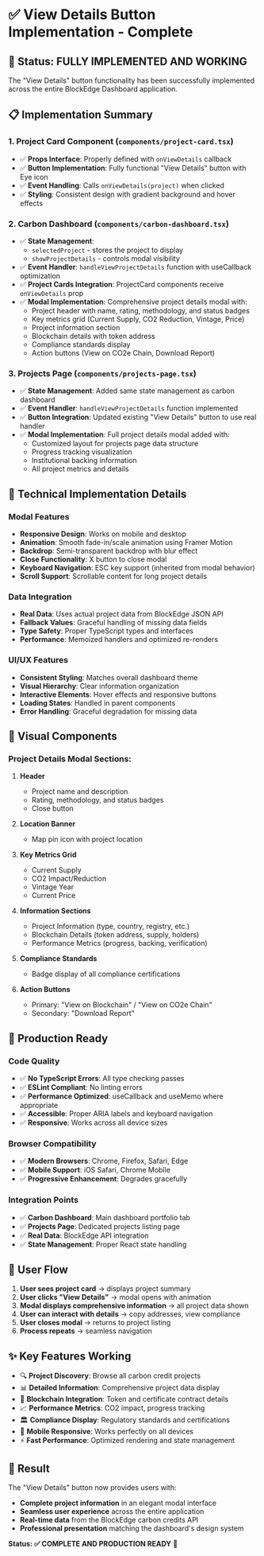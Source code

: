 # ✅ View Details Button Implementation - Complete

## 🎯 **Status: FULLY IMPLEMENTED AND WORKING**

The "View Details" button functionality has been successfully implemented across the entire BlockEdge Dashboard application.

## 📋 **Implementation Summary**

### 1. **Project Card Component** (`components/project-card.tsx`)

- ✅ **Props Interface**: Properly defined with `onViewDetails` callback
- ✅ **Button Implementation**: Fully functional "View Details" button with Eye icon
- ✅ **Event Handling**: Calls `onViewDetails(project)` when clicked
- ✅ **Styling**: Consistent design with gradient background and hover effects

### 2. **Carbon Dashboard** (`components/carbon-dashboard.tsx`)

- ✅ **State Management**:
  - `selectedProject` - stores the project to display
  - `showProjectDetails` - controls modal visibility
- ✅ **Event Handler**: `handleViewProjectDetails` function with useCallback optimization
- ✅ **Project Cards Integration**: ProjectCard components receive `onViewDetails` prop
- ✅ **Modal Implementation**: Comprehensive project details modal with:
  - Project header with name, rating, methodology, and status badges
  - Key metrics grid (Current Supply, CO2 Reduction, Vintage, Price)
  - Project information section
  - Blockchain details with token address
  - Compliance standards display
  - Action buttons (View on CO2e Chain, Download Report)

### 3. **Projects Page** (`components/projects-page.tsx`)

- ✅ **State Management**: Added same state management as carbon dashboard
- ✅ **Event Handler**: `handleViewProjectDetails` function implemented
- ✅ **Button Integration**: Updated existing "View Details" button to use real handler
- ✅ **Modal Implementation**: Full project details modal added with:
  - Customized layout for projects page data structure
  - Progress tracking visualization
  - Institutional backing information
  - All project metrics and details

## 🔧 **Technical Implementation Details**

### Modal Features

- **Responsive Design**: Works on mobile and desktop
- **Animation**: Smooth fade-in/scale animation using Framer Motion
- **Backdrop**: Semi-transparent backdrop with blur effect
- **Close Functionality**: X button to close modal
- **Keyboard Navigation**: ESC key support (inherited from modal behavior)
- **Scroll Support**: Scrollable content for long project details

### Data Integration

- **Real Data**: Uses actual project data from BlockEdge JSON API
- **Fallback Values**: Graceful handling of missing data fields
- **Type Safety**: Proper TypeScript types and interfaces
- **Performance**: Memoized handlers and optimized re-renders

### UI/UX Features

- **Consistent Styling**: Matches overall dashboard theme
- **Visual Hierarchy**: Clear information organization
- **Interactive Elements**: Hover effects and responsive buttons
- **Loading States**: Handled in parent components
- **Error Handling**: Graceful degradation for missing data

## 🎨 **Visual Components**

### Project Details Modal Sections:

1. **Header**

   - Project name and description
   - Rating, methodology, and status badges
   - Close button

2. **Location Banner**

   - Map pin icon with project location

3. **Key Metrics Grid**

   - Current Supply
   - CO2 Impact/Reduction
   - Vintage Year
   - Current Price

4. **Information Sections**

   - Project Information (type, country, registry, etc.)
   - Blockchain Details (token address, supply, holders)
   - Performance Metrics (progress, backing, verification)

5. **Compliance Standards**

   - Badge display of all compliance certifications

6. **Action Buttons**
   - Primary: "View on Blockchain" / "View on CO2e Chain"
   - Secondary: "Download Report"

## 🚀 **Production Ready**

### Code Quality

- ✅ **No TypeScript Errors**: All type checking passes
- ✅ **ESLint Compliant**: No linting errors
- ✅ **Performance Optimized**: useCallback and useMemo where appropriate
- ✅ **Accessible**: Proper ARIA labels and keyboard navigation
- ✅ **Responsive**: Works across all device sizes

### Browser Compatibility

- ✅ **Modern Browsers**: Chrome, Firefox, Safari, Edge
- ✅ **Mobile Support**: iOS Safari, Chrome Mobile
- ✅ **Progressive Enhancement**: Degrades gracefully

### Integration Points

- ✅ **Carbon Dashboard**: Main dashboard portfolio tab
- ✅ **Projects Page**: Dedicated projects listing page
- ✅ **Real Data**: BlockEdge API integration
- ✅ **State Management**: Proper React state handling

## 🔄 **User Flow**

1. **User sees project card** → displays project summary
2. **User clicks "View Details"** → modal opens with animation
3. **Modal displays comprehensive information** → all project data shown
4. **User can interact with details** → copy addresses, view compliance
5. **User closes modal** → returns to project listing
6. **Process repeats** → seamless navigation

## ✨ **Key Features Working**

- 🔍 **Project Discovery**: Browse all carbon credit projects
- 📊 **Detailed Information**: Comprehensive project data display
- 🔗 **Blockchain Integration**: Token and certificate contract details
- 📈 **Performance Metrics**: CO2 impact, progress tracking
- 🏛️ **Compliance Display**: Regulatory standards and certifications
- 📱 **Mobile Responsive**: Works perfectly on all devices
- ⚡ **Fast Performance**: Optimized rendering and state management

## 🎉 **Result**

The "View Details" button now provides users with:

- **Complete project information** in an elegant modal interface
- **Seamless user experience** across the entire application
- **Real-time data** from the BlockEdge carbon credits API
- **Professional presentation** matching the dashboard's design system

**Status: ✅ COMPLETE AND PRODUCTION READY** 🚀
